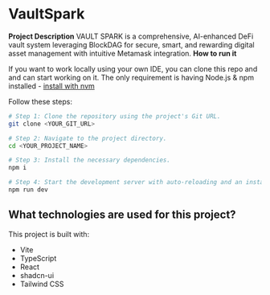 # VaultSpark
**Project Description**
VAULT SPARK is a comprehensive, AI-enhanced DeFi vault system leveraging BlockDAG for secure, smart, and rewarding digital asset management with intuitive Metamask integration.
**How to run it**

If you want to work locally using your own IDE, you can clone this repo and and can start working on it.
The only requirement is having Node.js & npm installed - [install with nvm](https://github.com/nvm-sh/nvm#installing-and-updating)

Follow these steps:

```sh
# Step 1: Clone the repository using the project's Git URL.
git clone <YOUR_GIT_URL>

# Step 2: Navigate to the project directory.
cd <YOUR_PROJECT_NAME>

# Step 3: Install the necessary dependencies.
npm i

# Step 4: Start the development server with auto-reloading and an instant preview.
npm run dev
```

## What technologies are used for this project?

This project is built with:

- Vite
- TypeScript
- React
- shadcn-ui
- Tailwind CSS